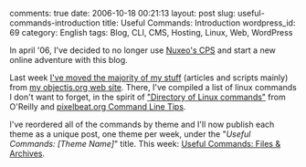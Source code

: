 comments: true
date: 2006-10-18 00:21:13
layout: post
slug: useful-commands-introduction
title: Useful Commands: Introduction
wordpress_id: 69
category: English
tags: Blog, CLI, CMS, Hosting, Linux, Web, WordPress

In april '06, I've decided to no longer use [Nuxeo's CPS](http://www.cps-project.org) and start a new online adventure with this blog.

Last week [I've moved the majority of my stuff](http://kevin.deldycke.com/2006/10/old-site-to-blog-merge-in-progress/) (articles and scripts mainly) from [my objectis.org web site](http://kevin.objectis.net). There, I've compiled a list of linux commands I don't want to forget, in the spirit of ["Directory of Linux commands"](http://www.oreillynet.com/linux/cmd/) from O'Reilly and [pixelbeat.org Command Line Tips](http://www.pixelbeat.org/cmdline.html).

I've reordered all of the commands by theme and I'll now publish each theme as a unique post, one theme per week, under the "_Useful Commands: [Theme Name]_" title. This week: [Useful Commands: Files & Archives](http://kevin.deldycke.com/2006/10/useful-commands-files-archives/).
